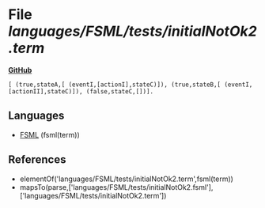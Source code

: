 # File _languages/FSML/tests/initialNotOk2.term_
**[GitHub](https://github.com/softlang/yas/blob/master/languages/FSML/tests/initialNotOk2.term)**
```
[ (true,stateA,[ (eventI,[actionI],stateC)]), (true,stateB,[ (eventI,[actionII],stateC)]), (false,stateC,[])].
```

## Languages
* [FSML](../languages/FSML.md) (fsml(term))

## References
* elementOf('languages/FSML/tests/initialNotOk2.term',fsml(term))
* mapsTo(parse,['languages/FSML/tests/initialNotOk2.fsml'],['languages/FSML/tests/initialNotOk2.term'])
